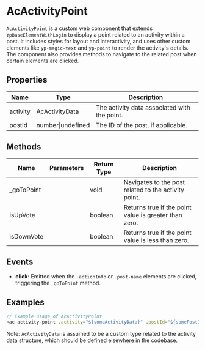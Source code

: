 # AcActivityPoint

`AcActivityPoint` is a custom web component that extends `YpBaseElementWithLogin` to display a point related to an activity within a post. It includes styles for layout and interactivity, and uses other custom elements like `yp-magic-text` and `yp-point` to render the activity's details. The component also provides methods to navigate to the related post when certain elements are clicked.

## Properties

| Name      | Type            | Description                                       |
|-----------|-----------------|---------------------------------------------------|
| activity  | AcActivityData  | The activity data associated with the point.      |
| postId    | number\|undefined | The ID of the post, if applicable.              |

## Methods

| Name         | Parameters | Return Type | Description                                           |
|--------------|------------|-------------|-------------------------------------------------------|
| _goToPoint   |            | void        | Navigates to the post related to the activity point.  |
| isUpVote     |            | boolean     | Returns true if the point value is greater than zero. |
| isDownVote   |            | boolean     | Returns true if the point value is less than zero.    |

## Events

- **click**: Emitted when the `.actionInfo` or `.post-name` elements are clicked, triggering the `_goToPoint` method.

## Examples

```typescript
// Example usage of AcActivityPoint
<ac-activity-point .activity="${someActivityData}" .postId="${somePostId}"></ac-activity-point>
```

Note: `AcActivityData` is assumed to be a custom type related to the activity data structure, which should be defined elsewhere in the codebase.